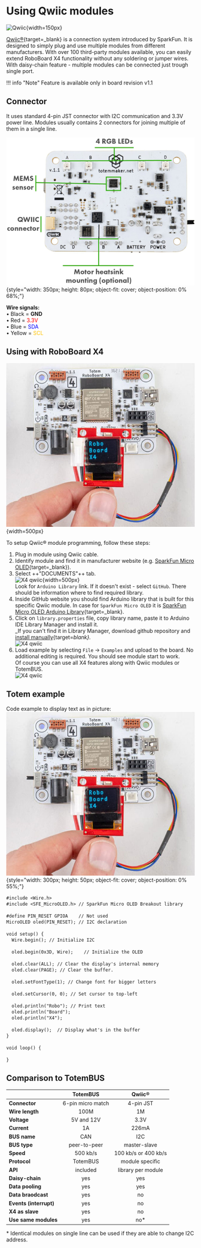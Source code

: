# Using Qwiic modules

![Qwiic](https://cdn.sparkfun.com/assets/custom_pages/2/7/2/qwiic-logo-registered.jpg){width=150px}

[Qwiic®](https://www.sparkfun.com/qwiic){target=_blank} is a connection system introduced by SparkFun. It is designed to simply plug and use multiple modules from different manufacturers. With over 100 third-party modules available, you can easily extend RoboBoard X4 functionality without any soldering or jumper wires. With daisy-chain feature - multiple modules can be connected just trough single port.  

!!! info "Note"
    Feature is available only in board revision v1.1

## Connector

It uses standard 4-pin JST connector with I2C communication and 3.3V power line. Modules usually contains 2 connectors for joining multiple of them in a single line.  

![Qwiic connector](/assets/images/x4-1.1-back-desc.jpg){style="width: 350px; height: 80px; object-fit: cover; object-position: 0% 68%;"}

**Wire signals:**  
• Black = **GND**  
• Red = <span style="color:red">3.3V</span>  
• Blue = <span style="color:blue">SDA</span>  
• Yellow = <span style="color:#FFC300">SCL</span>  

## Using with RoboBoard X4

![X4 qwiic](/assets/images/x4-qwiic.jpg){width=500px}

To setup Qwiic® module programming, follow these steps:

1. Plug in module using Qwiic cable.
1. Identify module and find it in manufacturer website (e.g. [SparkFun Micro OLED](https://www.sparkfun.com/products/14532){target=_blank}).
1. Select ++"DOCUMENTS"++ tab.  
![X4 qwiic](/assets/images/sparkfun-documents.png){width=500px}  
Look for `Arduino Library` link. If it doesn't exist - select `GitHub`. There should be information where to find required library.  
1. Inside GitHub website you should find Arduino library that is built for this specific Qwiic module. In case for `SparkFun Micro OLED` it is [SparkFun Micro OLED Arduino Library](https://github.com/sparkfun/SparkFun_Micro_OLED_Arduino_Library){target=_blank}.
1. Click on `library.properties` file, copy library name, paste it to Arduino IDE Library Manager and install it.  
_If you can't find it in Library Manager, download github repository and [install manually](https://docs.arduino.cc/software/ide-v1/tutorials/installing-libraries#importing-a-zip-library){target=_blank}._  
![X4 qwiic](/assets/images/sparkfun-library.jpg)
1. Load example by selecting `File` → `Examples` and upload to the board. No additional editing is required. You should see module start to work.  
Of course you can use all X4 features along with Qwiic modules or TotemBUS.  
![X4 qwiic](/assets/images/arduino-example-qwiic-oled.jpg)

## Totem example

Code example to display text as in picture:  
![X4 qwiic](/assets/images/x4-qwiic.jpg){style="width: 300px; height: 50px; object-fit: cover; object-position: 0% 55%;"}
```arduino
#include <Wire.h>
#include <SFE_MicroOLED.h> // SparkFun Micro OLED Breakout library

#define PIN_RESET GPIOA    // Not used
MicroOLED oled(PIN_RESET); // I2C declaration

void setup() {
  Wire.begin(); // Initialize I2C
  
  oled.begin(0x3D, Wire);    // Initialize the OLED
  
  oled.clear(ALL); // Clear the display's internal memory
  oled.clear(PAGE); // Clear the buffer.

  oled.setFontType(1); // Change font for bigger letters
    
  oled.setCursor(0, 0); // Set cursor to top-left
  
  oled.println("Robo"); // Print text
  oled.println("Board");
  oled.println("X4");
  
  oled.display();  // Display what's in the buffer
}

void loop() {
  
}
```
## Comparison to TotemBUS

|    | TotemBUS | Qwiic® |
| :- | :------: | :----: |
| **Connector** | 6-pin micro match  | 4-pin JST |
| **Wire length** | 100M | 1M |
| **Voltage** | 5V and 12V | 3.3V   |
| **Current** | 1A | 226mA |
| **BUS name** | CAN | I2C |
| **BUS type** | peer-to-peer | master-slave |
| **Speed**    | 500 kb/s | 100 kb/s or 400 kb/s |
| **Protocol** | TotemBUS | module specific |
| **API** | included | library per module |
| **Daisy-chain** | yes | yes |
| **Data pooling** | yes | yes |
| **Data braodcast** | yes | no |
| **Events (interrupt)** | yes | no |
| **X4 as slave** | yes | no |
| **Use same modules** | yes | no* |

\* Identical modules on single line can be used if they are able to change I2C address.
